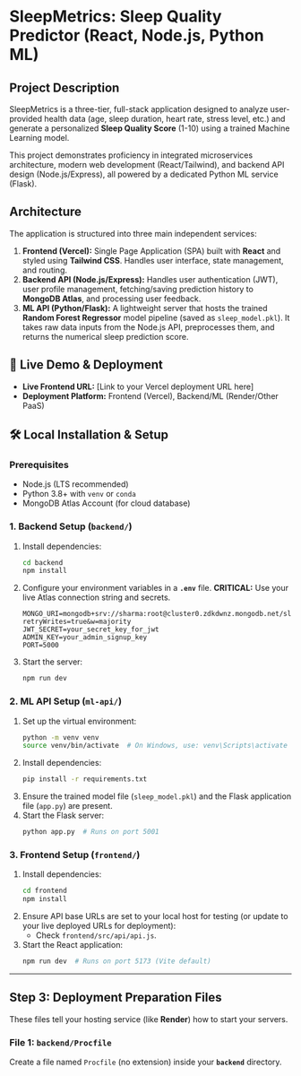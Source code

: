 # SleepMetrics: Sleep Quality Predictor (React, Node.js, Python ML)

## Project Description
SleepMetrics is a three-tier, full-stack application designed to analyze user-provided health data (age, sleep duration, heart rate, stress level, etc.) and generate a personalized **Sleep Quality Score** (1-10) using a trained Machine Learning model.

This project demonstrates proficiency in integrated microservices architecture, modern web development (React/Tailwind), and backend API design (Node.js/Express), all powered by a dedicated Python ML service (Flask).

## Architecture
The application is structured into three main independent services:

1.  **Frontend (Vercel):** Single Page Application (SPA) built with **React** and styled using **Tailwind CSS**. Handles user interface, state management, and routing.
2.  **Backend API (Node.js/Express):** Handles user authentication (JWT), user profile management, fetching/saving prediction history to **MongoDB Atlas**, and processing user feedback.
3.  **ML API (Python/Flask):** A lightweight server that hosts the trained **Random Forest Regressor** model pipeline (saved as `sleep_model.pkl`). It takes raw data inputs from the Node.js API, preprocesses them, and returns the numerical sleep prediction score.

## 🚀 Live Demo & Deployment
- **Live Frontend URL:** [Link to your Vercel deployment URL here]
- **Deployment Platform:** Frontend (Vercel), Backend/ML (Render/Other PaaS)

## 🛠️ Local Installation & Setup

### Prerequisites
* Node.js (LTS recommended)
* Python 3.8+ with `venv` or `conda`
* MongoDB Atlas Account (for cloud database)

### 1. Backend Setup (`backend/`)

1.  Install dependencies:
    ```bash
    cd backend
    npm install
    ```
2.  Configure your environment variables in a **`.env`** file. **CRITICAL:** Use your live Atlas connection string and secrets.

    ```
    MONGO_URI=mongodb+srv://sharma:root@cluster0.zdkdwnz.mongodb.net/sleepmetrics?retryWrites=true&w=majority
    JWT_SECRET=your_secret_key_for_jwt
    ADMIN_KEY=your_admin_signup_key
    PORT=5000
    ```

3.  Start the server:
    ```bash
    npm run dev
    ```

### 2. ML API Setup (`ml-api/`)

1.  Set up the virtual environment:
    ```bash
    python -m venv venv
    source venv/bin/activate  # On Windows, use: venv\Scripts\activate
    ```
2.  Install dependencies:
    ```bash
    pip install -r requirements.txt
    ```
3.  Ensure the trained model file (`sleep_model.pkl`) and the Flask application file (`app.py`) are present.
4.  Start the Flask server:
    ```bash
    python app.py  # Runs on port 5001
    ```

### 3. Frontend Setup (`frontend/`)

1.  Install dependencies:
    ```bash
    cd frontend
    npm install
    ```
2.  Ensure API base URLs are set to your local host for testing (or update to your live deployed URLs for deployment):
    * Check `frontend/src/api/api.js`.
3.  Start the React application:
    ```bash
    npm run dev  # Runs on port 5173 (Vite default)
    ```

---

## Step 3: Deployment Preparation Files

These files tell your hosting service (like **Render**) how to start your servers.

### File 1: `backend/Procfile`

Create a file named `Procfile` (no extension) inside your **`backend`** directory.
